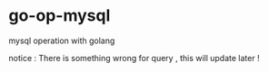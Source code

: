 go-op-mysql
===========

mysql operation with golang

notice :
    There is something wrong for query , this will update later !
